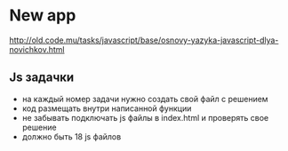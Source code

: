 # New app
http://old.code.mu/tasks/javascript/base/osnovy-yazyka-javascript-dlya-novichkov.html

## Js задачки
- на каждый номер задачи нужно создать свой файл с решением
- код размещать внутри написанной функции
- не забывать подключать js файлы в index.html и проверять свое решение 
- должно быть 18 js файлов

